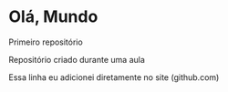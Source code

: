 # Olá, Mundo
 Primeiro repositório

Repositório criado durante uma aula

Essa linha eu adicionei diretamente no site (github.com)
